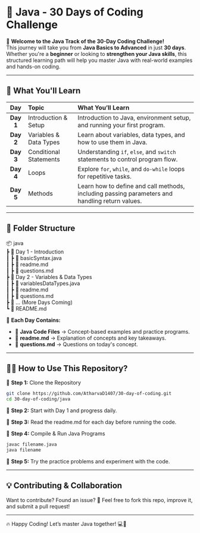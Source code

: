 # 🚀 Java - 30 Days of Coding Challenge

🎯 **Welcome to the Java Track of the 30-Day Coding Challenge!**  
This journey will take you from **Java Basics to Advanced** in just **30 days**. Whether you're a **beginner** or looking to **strengthen your Java skills**, this structured learning path will help you master Java with real-world examples and hands-on coding.

---

## 📌 What You'll Learn

|  **Day**  | **Topic**              | **What You’ll Learn**                                                                          |
| :-------: | :--------------------- | :--------------------------------------------------------------------------------------------- |
| **Day 1** | Introduction & Setup   | Introduction to Java, environment setup, and running your first program.                       |
| **Day 2** | Variables & Data Types | Learn about variables, data types, and how to use them in Java.                                |
| **Day 3** | Conditional Statements | Understanding `if`, `else`, and `switch` statements to control program flow.                   |
| **Day 4** | Loops                  | Explore `for`, `while`, and `do-while` loops for repetitive tasks.                             |
| **Day 5** | Methods                | Learn how to define and call methods, including passing parameters and handling return values. |

---

## 📂 **Folder Structure**

📦 java <br>
┣ 📂 Day 1 - Introduction <br>
┃ ┣ 📜 basicSyntax.java <br>
┃ ┣ 📜 readme.md <br>
┃ ┣ 📜 questions.md <br>
┣ 📂 Day 2 - Variables & Data Types <br>
┃ ┣ 📜 variablesDataTypes.java <br>
┃ ┣ 📜 readme.md <br>
┃ ┣ 📜 questions.md <br>
┣ 📂 ... (More Days Coming) <br>
┗ 📜 README.md <br>

📌 **Each Day Contains:**

- 📜 **Java Code Files** → Concept-based examples and practice programs.
- 📄 **readme.md** → Explanation of concepts and key takeaways.
- 📜 **questions.md** → Questions on today's concept.

---

## 🏃‍♂️ **How to Use This Repository?**

📌 **Step 1:** Clone the Repository

```bash
git clone https://github.com/AtharvaD1407/30-day-of-coding.git
cd 30-day-of-coding/java
```

📌 **Step 2:** Start with Day 1 and progress daily.

📌 **Step 3:** Read the readme.md for each day before running the code.

📌 **Step 4:** Compile & Run Java Programs

```bash
javac filename.java
java filename
```

📌 **Step 5:** Try the practice problems and experiment with the code.

---

## 💡 Contributing & Collaboration

Want to contribute? Found an issue? 🤔
Feel free to fork this repo, improve it, and submit a pull request!

---

🔥 Happy Coding! Let’s master Java together! 💻🚀
